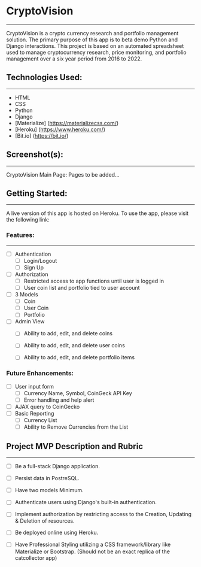 # CryptoVision
--- 

CryptoVision is a crypto currency research and portfolio management solution. The primary purpose of this app is to beta demo Python and Django interactions. This project is based on an automated spreadsheet used to manage cryptocurrency research, price monitoring, and portfolio management over a six year period from 2016 to 2022. 

## Technologies Used: 
--- 

- HTML
- CSS
- Python
- Django
- [Materialize] (https://materializecss.com/)
- [Heroku] (https://www.heroku.com/)
- [Bit.io] (https://bit.io/)

## Screenshot(s):
--- 
CryptoVision Main Page:
Pages to be added...
<!-- ![Login](images/login_screen.png) -->

## Getting Started: 
--- 

A live version of this app is hosted on Heroku. To use the app, please visit the following link: 
<!-- [CryptoVision] (https://cryptovision.herokuapp.com/) -->

### Features:
--- 
- [ ] Authentication
  - [ ] Login/Logout
  - [ ] Sign Up
- [ ] Authorization
  - [ ] Restricted access to app functions until user is logged in
  - [ ] User coin list and portfolio tied to user account
- [ ] 3 Models
  - [ ] Coin
  - [ ] User Coin
  - [ ] Portfolio
- [ ] Admin View
  - [ ] Ability to add, edit, and delete coins
  - [ ] Ability to add, edit, and delete user coins
  - [ ] Ability to add, edit, and delete portfolio items

  
### Future Enhancements:

- [ ] User input form
  - [ ] Currency Name, Symbol, CoinGeck API Key
  - [ ] Error handling and help alert
- [ ] AJAX query to CoinGecko
- [ ] Basic Reporting
  - [ ] Currency List
  - [ ] Ability to Remove Currencies from the List

## Project MVP Description and Rubric
--- 

- [ ] Be a full-stack Django application.
- [ ] Persist data in PostreSQL.
- [ ] Have two models Minimum.
- [ ] Authenticate users using Django's built-in authentication.
- [ ] Implement authorization by restricting access to the Creation, Updating & Deletion of resources.
- [ ] Be deployed online using Heroku.
- [ ] Have Professional Styling utilizing a CSS framework/library like Materialize or Bootstrap. (Should not be an exact replica of the catcollector app)

